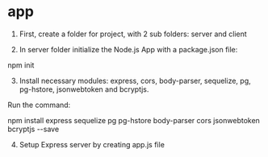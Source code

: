 # app

1. First, create a folder for project, with 2 sub folders: server and client

2. In server folder initialize the Node.js App with a package.json file:

npm init

3. Install necessary modules: express, cors, body-parser, sequelize, pg, pg-hstore, jsonwebtoken and bcryptjs.

Run the command:

npm install express sequelize pg pg-hstore body-parser cors jsonwebtoken bcryptjs --save

4. Setup Express server by creating app.js  file

